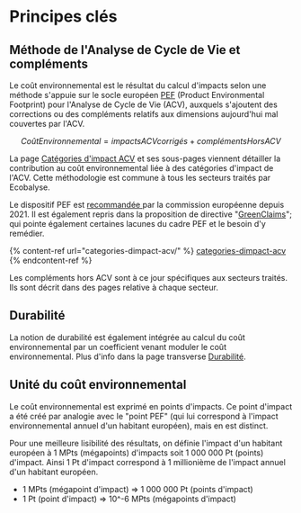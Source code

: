 # Principes clés

## Méthode de l'Analyse de Cycle de Vie et compléments

Le coût environnemental est le résultat du calcul d'impacts selon une méthode s'appuie sur le socle européen [PEF](https://green-forum.ec.europa.eu/green-business/environmental-footprint-methods_en) (Product Environmental Footprint) pour l'Analyse de Cycle de Vie (ACV), auxquels s'ajoutent des corrections ou des compléments relatifs aux dimensions aujourd'hui mal couvertes par l'ACV.

$$
Coût Environnemental = impacts ACVcorrigés +compléments HorsACV
$$

La page [Catégories d'impact ACV](https://fabrique-numerique.gitbook.io/ecobalyse/alimentaire/cout-environnemental/categories-dimpact-acv) et ses sous-pages viennent détailler la contribution au coût environnemental liée à des catégories d'impact de l'ACV. Cette méthodologie est commune à tous les secteurs traités par Ecobalyse.

Le dispositif PEF est [recommandée ](https://environment.ec.europa.eu/publications/recommendation-use-environmental-footprint-methods_en)par la commission européenne depuis 2021. Il est également repris dans la proposition de directive "[GreenClaims](https://environment.ec.europa.eu/topics/circular-economy/green-claims_en)"; qui pointe également certaines lacunes du cadre PEF et le besoin d'y remédier.&#x20;

{% content-ref url="categories-dimpact-acv/" %}
[categories-dimpact-acv](categories-dimpact-acv/)
{% endcontent-ref %}

Les compléments hors ACV sont à ce jour spécifiques aux secteurs traités. Ils sont décrit dans des pages relative à chaque secteur.

## Durabilité&#x20;

La notion de durabilité est également intégrée au calcul du coût environnemental par un coefficient venant moduler le coût environnemental. Plus d'info dans la page transverse [Durabilité](https://app.gitbook.com/o/-MMQU-ngAOgQAqCm4mf3/s/-MexpTrvmqKNzuVtxdad/~/changes/1350/def-cout-environnemental/durabilite).

## Unité du coût environnemental

Le coût environnemental est exprimé en points d'impacts. Ce point d'impact a été créé par analogie avec le "point PEF" (qui lui correspond à l'impact environnemental annuel d'un habitant européen), mais en est distinct.

Pour une meilleure lisibilité des résultats, on définie l'impact d'un habitant européen à 1 MPts (mégapoints) d'impacts soit 1 000 000 Pt (points) d'impact. Ainsi 1 Pt d'impact correspond à 1 millionième de l'impact annuel d'un habitant européen.

* 1  MPts (mégapoint d'impact) => 1 000 000 Pt (points d'impact)
* 1 Pt (point d'impact) => 10^-6 MPts (mégapoints d'impact)
